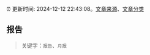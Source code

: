 :alarm_clock: 更新时间: 2024-12-12 22:43:08。[文章来源](/README.md)、[文章分类](/TAGS.md)

## 报告


> 关键字：`报告`、`月报`



